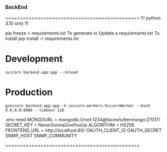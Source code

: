 ### BackEnd
==============================================
!!! python 3.10 only !!!

pip freeze > requirements.txt
To generate or Update a requirements.txt 
To install
pip install -r requirements.txt



# Development
    uvicorn backend.app:app --reload 
# Production
    gunicorn backend.app:app -k uvicorn.workers.UvicornWorker --bind 0.0.0.0:8000 --timeout 120

.env need 
MONGOURL = mongodb://root:1234@faceshuttermongo:27017/
SECRET_KEY = NeverGonnaGiveYouUp
ALGORITHM = HS256
FRONTEND_URL = http://localhost:80/
OAUTH_CLIENT_ID 
OAUTH_SECRET
SNMP_HOST
SNMP_COMMUNITY

==============================================
